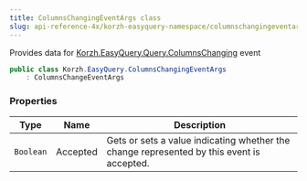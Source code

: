 ```yaml
---
title: ColumnsChangingEventArgs class
slug: api-reference-4x/korzh-easyquery-namespace/columnschangingeventargs-class
---
```


Provides data for [Korzh.EasyQuery.Query.ColumnsChanging](//easyquery/docs/api-reference-4x/korzh-easyquery-namespace/query-class) event
```csharp
public class Korzh.EasyQuery.ColumnsChangingEventArgs
    : ColumnsChangeEventArgs

```

### Properties

| Type | Name | Description | 
| --- | --- | --- | 
| `Boolean` | Accepted | Gets or sets a value indicating whether the change represented by this event is accepted. |